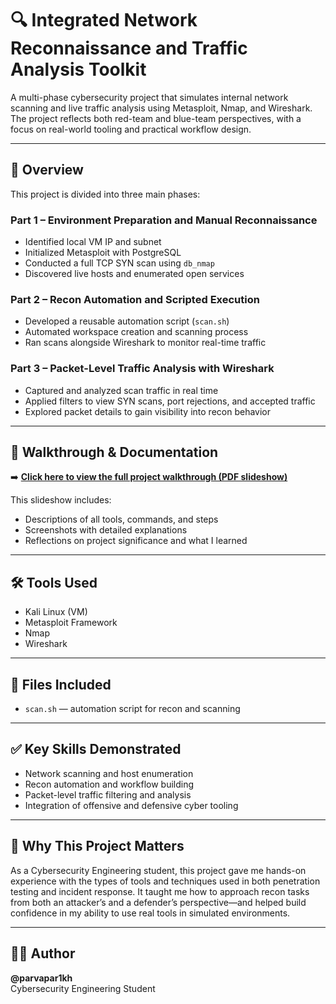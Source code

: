 # 🔍 Integrated Network Reconnaissance and Traffic Analysis Toolkit

A multi-phase cybersecurity project that simulates internal network scanning and live traffic analysis using Metasploit, Nmap, and Wireshark. The project reflects both red-team and blue-team perspectives, with a focus on real-world tooling and practical workflow design.

---

## 🧠 Overview

This project is divided into three main phases:

### Part 1 – Environment Preparation and Manual Reconnaissance
- Identified local VM IP and subnet
- Initialized Metasploit with PostgreSQL
- Conducted a full TCP SYN scan using `db_nmap`
- Discovered live hosts and enumerated open services

### Part 2 – Recon Automation and Scripted Execution
- Developed a reusable automation script (`scan.sh`)
- Automated workspace creation and scanning process
- Ran scans alongside Wireshark to monitor real-time traffic

### Part 3 – Packet-Level Traffic Analysis with Wireshark
- Captured and analyzed scan traffic in real time
- Applied filters to view SYN scans, port rejections, and accepted traffic
- Explored packet details to gain visibility into recon behavior

---

## 📎 Walkthrough & Documentation

➡️ [**Click here to view the full project walkthrough (PDF slideshow)**](https://drive.google.com/file/d/1nyfxTr7tmmDKAjqvkRLH65HIu8MpMiHQ/view?usp=sharing)

This slideshow includes:
- Descriptions of all tools, commands, and steps
- Screenshots with detailed explanations
- Reflections on project significance and what I learned

---

## 🛠 Tools Used

- Kali Linux (VM)  
- Metasploit Framework  
- Nmap  
- Wireshark  

---

## 📂 Files Included

- `scan.sh` — automation script for recon and scanning

---

## ✅ Key Skills Demonstrated

- Network scanning and host enumeration  
- Recon automation and workflow building  
- Packet-level traffic filtering and analysis  
- Integration of offensive and defensive cyber tooling  

---

## 🧭 Why This Project Matters

As a Cybersecurity Engineering student, this project gave me hands-on experience with the types of tools and techniques used in both penetration testing and incident response. It taught me how to approach recon tasks from both an attacker’s and a defender’s perspective—and helped build confidence in my ability to use real tools in simulated environments.

---

## 🙋‍♂️ Author

**@parvapar1kh**  
Cybersecurity Engineering Student  

